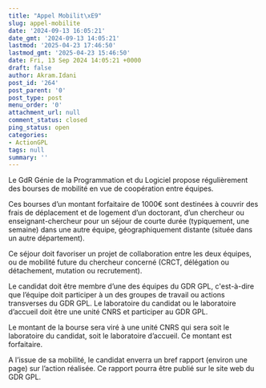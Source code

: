 ```yaml
---
title: "Appel Mobilit\xE9"
slug: appel-mobilite
date: '2024-09-13 16:05:21'
date_gmt: '2024-09-13 14:05:21'
lastmod: '2025-04-23 17:46:50'
lastmod_gmt: '2025-04-23 15:46:50'
date: Fri, 13 Sep 2024 14:05:21 +0000
draft: false
author: Akram.Idani
post_id: '264'
post_parent: '0'
post_type: post
menu_order: '0'
attachment_url: null
comment_status: closed
ping_status: open
categories:
- ActionGPL
tags: null
summary: ''
---
```


Le GdR Génie de la Programmation et du Logiciel propose régulièrement des bourses de mobilité en vue de coopération entre équipes.

Ces bourses d’un montant forfaitaire de 1000€ sont destinées à couvrir des frais de déplacement et de logement d’un doctorant, d’un chercheur ou enseignant-chercheur pour un séjour de courte durée (typiquement, une semaine) dans une autre équipe, géographiquement distante (située dans un autre département).

Ce séjour doit favoriser un projet de collaboration entre les deux équipes, ou de mobilité future du chercheur concerné (CRCT, délégation ou détachement, mutation ou recrutement).

Le candidat doit être membre d’une des équipes du GDR GPL, c'est-à-dire que l’équipe doit participer à un des groupes de travail ou actions transverses du GDR GPL. Le laboratoire du candidat ou le laboratoire d’accueil doit être une unité CNRS et participer au GDR GPL.

Le montant de la bourse sera viré à une unité CNRS qui sera soit le laboratoire du candidat, soit le laboratoire d’accueil. Ce montant est forfaitaire.

A l’issue de sa mobilité, le candidat enverra un bref rapport (environ une page) sur l’action réalisée. Ce rapport pourra être publié sur le site web du GDR GPL.
